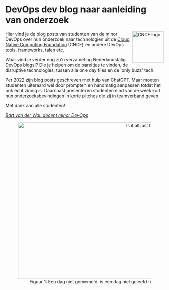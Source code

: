 # DevOps dev blog naar aanleiding van onderzoek

<img src="plaatjes/cncf-logo.png" alt="CNCF logo" width="100" align="right">

Hier vind je de blog posts van studenten van de minor DevOps over hun onderzoek naar technologien uit de [Cloud Native Computing Foundation](https://landscape.cncf.io/) (CNCF) en andere DevOps tools, frameworks, talen etc.

Waar vind je verder nog zo'n verzameling Nederlandstalig DevOps blogs!? Die je helpen om de pareltjes te vinden, de disruptive technologies, tussen alle one day flies en de 'only buzz' tech.

Per 2022 zijn blog posts geschreven met hulp van ChatGPT. Maar moeten studenten uiteraard wel door prompten en handmatig aanpassen totdat het ook echt zinnig is. Daarnaast presenteren studenten eind van de week kort hun onderzoeksbevindingen in korte pitches die zij in teamverband geven.

Met dank aan alle studenten!

*[Bart van der Wal, docent minor DevOps](mailto:bart.vanderwal@han.nl)*

<figure align="right">
    <img src="plaatjes/all-buzz.jpg" alt="Is it all just buzzwords?" width="500">
    <figcaption>Figuur 1: Een dag niet gememe'd, is een dag niet geleefd :)</figcaption>
</figure>